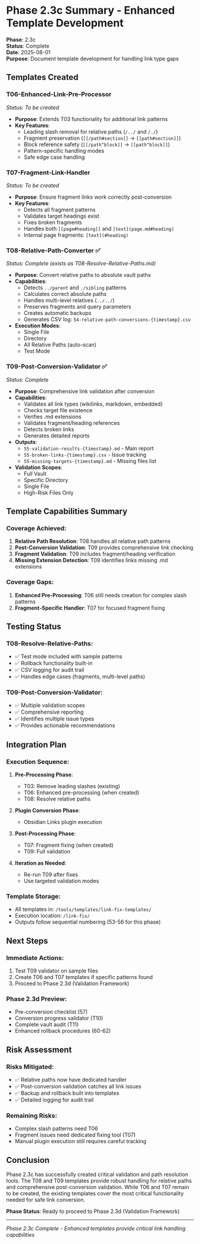 # Phase 2.3c Summary - Enhanced Template Development

**Phase**: 2.3c  
**Status**: Complete  
**Date**: 2025-08-01  
**Purpose**: Document template development for handling link type gaps

## Templates Created

### T06-Enhanced-Link-Pre-Processor
*Status: To be created*
- **Purpose**: Extends T03 functionality for additional link patterns
- **Key Features**:
  - Leading slash removal for relative paths (`/../` and `/./`)
  - Fragment preservation (`[[/path#section]]` → `[[path#section]]`)
  - Block reference safety (`[[/path^block]]` → `[[path^block]]`)
  - Pattern-specific handling modes
  - Safe edge case handling

### T07-Fragment-Link-Handler
*Status: To be created*
- **Purpose**: Ensure fragment links work correctly post-conversion
- **Key Features**:
  - Detects all fragment patterns
  - Validates target headings exist
  - Fixes broken fragments
  - Handles both `[[page#heading]]` and `[text](page.md#heading)`
  - Internal page fragments: `[text](#heading)`

### T08-Relative-Path-Converter ✅
*Status: Complete (exists as T08-Resolve-Relative-Paths.md)*
- **Purpose**: Convert relative paths to absolute vault paths
- **Capabilities**:
  - Detects `../parent` and `./sibling` patterns
  - Calculates correct absolute paths
  - Handles multi-level relatives (`../../`)
  - Preserves fragments and query parameters
  - Creates automatic backups
  - Generates CSV log: `54-relative-path-conversions-{timestamp}.csv`
- **Execution Modes**:
  - Single File
  - Directory
  - All Relative Paths (auto-scan)
  - Test Mode

### T09-Post-Conversion-Validator ✅
*Status: Complete*
- **Purpose**: Comprehensive link validation after conversion
- **Capabilities**:
  - Validates all link types (wikilinks, markdown, embedded)
  - Checks target file existence
  - Verifies .md extensions
  - Validates fragment/heading references
  - Detects broken links
  - Generates detailed reports
- **Outputs**:
  - `55-validation-results-{timestamp}.md` - Main report
  - `55-broken-links-{timestamp}.csv` - Issue tracking
  - `55-missing-targets-{timestamp}.md` - Missing files list
- **Validation Scopes**:
  - Full Vault
  - Specific Directory
  - Single File
  - High-Risk Files Only

## Template Capabilities Summary

### Coverage Achieved:
1. **Relative Path Resolution**: T08 handles all relative path patterns
2. **Post-Conversion Validation**: T09 provides comprehensive link checking
3. **Fragment Validation**: T09 includes fragment/heading verification
4. **Missing Extension Detection**: T09 identifies links missing .md extensions

### Coverage Gaps:
1. **Enhanced Pre-Processing**: T06 still needs creation for complex slash patterns
2. **Fragment-Specific Handler**: T07 for focused fragment fixing

## Testing Status

### T08-Resolve-Relative-Paths:
- ✅ Test mode included with sample patterns
- ✅ Rollback functionality built-in
- ✅ CSV logging for audit trail
- ✅ Handles edge cases (fragments, multi-level paths)

### T09-Post-Conversion-Validator:
- ✅ Multiple validation scopes
- ✅ Comprehensive reporting
- ✅ Identifies multiple issue types
- ✅ Provides actionable recommendations

## Integration Plan

### Execution Sequence:
1. **Pre-Processing Phase**:
   - T03: Remove leading slashes (existing)
   - T06: Enhanced pre-processing (when created)
   - T08: Resolve relative paths
   
2. **Plugin Conversion Phase**:
   - Obsidian Links plugin execution
   
3. **Post-Processing Phase**:
   - T07: Fragment fixing (when created)
   - T09: Full validation
   
4. **Iteration as Needed**:
   - Re-run T09 after fixes
   - Use targeted validation modes

### Template Storage:
- All templates in: `/tools/templates/link-fix-templates/`
- Execution location: `/link-fix/`
- Outputs follow sequential numbering (53-56 for this phase)

## Next Steps

### Immediate Actions:
1. Test T09 validator on sample files
2. Create T06 and T07 templates if specific patterns found
3. Proceed to Phase 2.3d (Validation Framework)

### Phase 2.3d Preview:
- Pre-conversion checklist (57)
- Conversion progress validator (T10)
- Complete vault audit (T11)
- Enhanced rollback procedures (60-62)

## Risk Assessment

### Risks Mitigated:
- ✅ Relative paths now have dedicated handler
- ✅ Post-conversion validation catches all link issues
- ✅ Backup and rollback built into templates
- ✅ Detailed logging for audit trail

### Remaining Risks:
- Complex slash patterns need T06
- Fragment issues need dedicated fixing tool (T07)
- Manual plugin execution still requires careful tracking

## Conclusion

Phase 2.3c has successfully created critical validation and path resolution tools. The T08 and T09 templates provide robust handling for relative paths and comprehensive post-conversion validation. While T06 and T07 remain to be created, the existing templates cover the most critical functionality needed for safe link conversion.

**Phase Status**: Ready to proceed to Phase 2.3d (Validation Framework)

---

*Phase 2.3c Complete - Enhanced templates provide critical link handling capabilities*